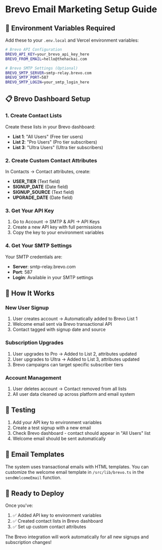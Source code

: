 # Brevo Email Marketing Setup Guide

## 🔑 Environment Variables Required

Add these to your `.env.local` and Vercel environment variables:

```bash
# Brevo API Configuration
BREVO_API_KEY=your_brevo_api_key_here
BREVO_FROM_EMAIL=hello@thehackai.com

# Brevo SMTP Settings (Optional)
BREVO_SMTP_SERVER=smtp-relay.brevo.com
BREVO_SMTP_PORT=587
BREVO_SMTP_LOGIN=your_smtp_login_here
```

## 📋 Brevo Dashboard Setup

### 1. Create Contact Lists
Create these lists in your Brevo dashboard:
- **List 1**: "All Users" (Free tier users)
- **List 2**: "Pro Users" (Pro tier subscribers)  
- **List 3**: "Ultra Users" (Ultra tier subscribers)

### 2. Create Custom Contact Attributes
In Contacts → Contact attributes, create:
- **USER_TIER** (Text field)
- **SIGNUP_DATE** (Date field)
- **SIGNUP_SOURCE** (Text field)
- **UPGRADE_DATE** (Date field)

### 3. Get Your API Key
1. Go to Account → SMTP & API → API Keys
2. Create a new API key with full permissions
3. Copy the key to your environment variables

### 4. Get Your SMTP Settings
Your SMTP credentials are:
- **Server**: smtp-relay.brevo.com  
- **Port**: 587
- **Login**: Available in your SMTP settings

## 🔄 How It Works

### New User Signup
1. User creates account → Automatically added to Brevo List 1
2. Welcome email sent via Brevo transactional API
3. Contact tagged with signup date and source

### Subscription Upgrades
1. User upgrades to Pro → Added to List 2, attributes updated
2. User upgrades to Ultra → Added to List 3, attributes updated
3. Brevo campaigns can target specific subscriber tiers

### Account Management
1. User deletes account → Contact removed from all lists
2. All user data cleaned up across platform and email system

## 🧪 Testing

1. Add your API key to environment variables
2. Create a test signup with a new email
3. Check Brevo dashboard - contact should appear in "All Users" list
4. Welcome email should be sent automatically

## 📧 Email Templates

The system uses transactional emails with HTML templates. You can customize the welcome email template in `/src/lib/brevo.ts` in the `sendWelcomeEmail` function.

## 🚀 Ready to Deploy

Once you've:
1. ✅ Added API key to environment variables
2. ✅ Created contact lists in Brevo dashboard  
3. ✅ Set up custom contact attributes

The Brevo integration will work automatically for all new signups and subscription changes!